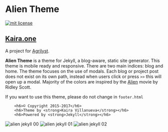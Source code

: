 # Alien Theme

<a href="https://opensource.org/licenses/MIT"><img src="https://img.shields.io/badge/mit-license-brightgreen.svg" alt="mit license"></a>

## [Kaira.one](http://kaira.one)

A project for [Agrilyst](http://agrilyst.com/).

<strong>Alien Theme</strong> is a theme for Jekyll, a blog-aware, static site generator. This theme is mobile ready and responsive. There are two main indices: blog and home. The theme focuses on the use of modals. Each blog or project post does not exist on its own path, instead when users click or press `>>` this will open up a modal. Majority of the colors are inspired by the [Alien](http://www.imdb.com/title/tt0078748/) movie by Ridley Scott. 

If you want to use this theme, please do not change in `footer.html`
```
    <h6>© Copyright 2015-2017</h6>
    <h6>Theme by <strong>Kaira Villanueva</strong></h6>
    <h6>Powered by <strong>Jekyll</strong></h6>
```

![alien jekyll 00](https://github.com/kairaygun/kairaygun.github.io/blob/master/assets/images/projects/alienjekyll/alien-jekyll-00.png)
![ alien jekyll 01](https://github.com/kairaygun/kairaygun.github.io/blob/master/assets/images/projects/alienjekyll/alien-jekyll-01.png)
![ alien jekyll 02](https://github.com/kairaygun/kairaygun.github.io/blob/master/assets/images/projects/alienjekyll/alien-jekyll-00.png)


